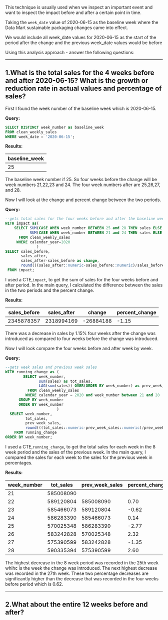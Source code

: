 This technique is usually used when we inspect an important event and want to inspect the impact before and after a certain point in time.

Taking the `week_date` value of 2020-06-15 as the baseline week where the Data Mart sustainable packaging changes came into effect.

We would include all week_date values for 2020-06-15 as the start of the period after the change and the previous week_date values would be before

Using this analysis approach - answer the following questions:

---------------

1.What is the total sales for the 4 weeks before and after 2020-06-15? What is the growth or reduction rate in actual values and percentage of sales?
-----
First I found the week number of the baseline week which is 2020-06-15.

**Query:**

```sql
SELECT DISTINCT week_number as baseline_week
FROM clean_weekly_sales
WHERE week_date = '2020-06-15';
```

**Results:**

| baseline_week |
| ------------- |
| 25            |

The baseline week number if 25. So four weeks before the change will be week numbers 21,22,23 and 24. The four week numbers after are 25,26,27, and 28.

Now I will look at the change and percent change between the two periods.

**Query:**

```sql
--gets total sales for the four weeks before and after the baseline week
WITH impact as(
    SELECT SUM(CASE WHEN week_number BETWEEN 25 and 28 THEN sales ELSE 0 END)as sales_after,
           SUM(CASE WHEN week_number BETWEEN 21 and 24 THEN sales ELSE 0 END)as sales_before
      FROM clean_weekly_sales 
     WHERE calendar_year=2020
              )
SELECT sales_before,
       sales_after,
       sales_after-sales_before as change,
       round(((sales_after::numeric-sales_before::numeric)/sales_before::numeric)*100,2) as percent_change
 FROM impact;
```
I used a CTE,`impact`, to get the sum of sales for the four weeks before and after period. In the main query, I calculated the difference between the sales in the two periods and the percent change.

**Results:**

| sales_before | sales_after | change    | percent_change |
| ------------ | ----------- | --------- | -------------- |
| 2345878357   | 2318994169  | -26884188 | -1.15          |

There was a decrease in sales by 1.15% four weeks after the change was introduced as compared to four weeks before the change was introduced.


Now I will look compare the four weeks before and after week by week.

**Query:**

```sql
--gets week sales and previous week sales
WITH running_change as (
        SELECT week_number,
               sum(sales) as tot_sales,
               LAG(sum(sales)) OVER(ORDER BY week_number) as prev_week_sales
          FROM clean_weekly_sales
         WHERE calendar_year = 2020 and week_number between 21 and 28
      GROUP BY week_number
      ORDER BY week_number
                       )
  SELECT week_number,
         tot_sales,
         prev_week_sales,
         round(((tot_sales::numeric-prev_week_sales::numeric)/prev_week_sales::numeric)*100,2) as percent_change
    FROM running_change
ORDER BY week_number;
```
I used a CTE,`running_change`, to get the total sales for each week in the 8 week period and the sales of the previous week. In the main query, I compared the sales for each week to the sales for the previous week in percentages.

**Results:**

| week_number | tot_sales | prev_week_sales | percent_change |
| ----------- | --------- | --------------- | -------------- |
| 21          | 585008090 |                 |                |
| 22          | 589120804 | 585008090       | 0.70           |
| 23          | 585466073 | 589120804       | -0.62          |
| 24          | 586283390 | 585466073       | 0.14           |
| 25          | 570025348 | 586283390       | -2.77          |
| 26          | 583242828 | 570025348       | 2.32           |
| 27          | 575390599 | 583242828       | -1.35          |
| 28          | 590335394 | 575390599       | 2.60           |

The highest decrease in the 8 week period was recorded in the 25th week whihc is the week the change was introduced. The next highest decrease was recorded in the 27th week. These two percentage decreases are significantly higher than the decrease that was recorded in the four weeks before period which is 0.62.

----------------------------------------

2.What about the entire 12 weeks before and after?
----

